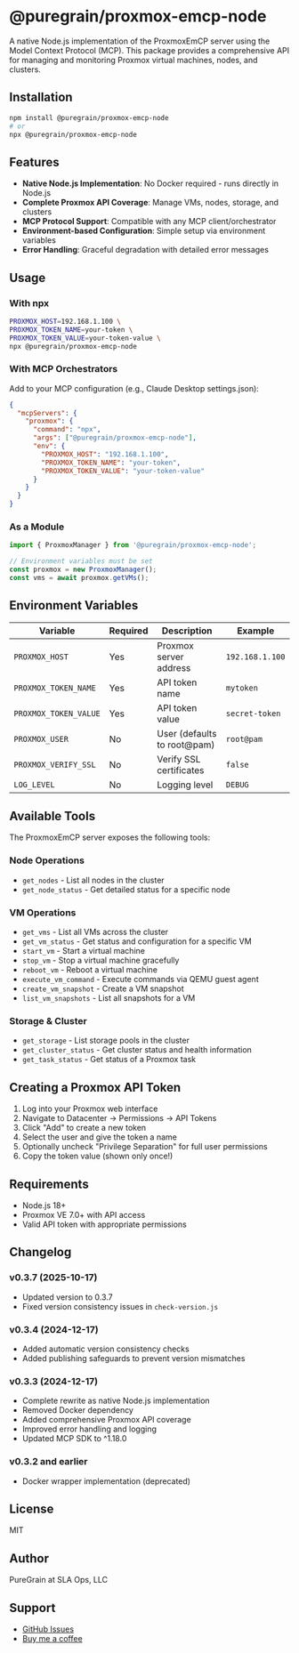 # @puregrain/proxmox-emcp-node

A native Node.js implementation of the ProxmoxEmCP server using the Model Context Protocol (MCP). This package provides a comprehensive API for managing and monitoring Proxmox virtual machines, nodes, and clusters.

## Installation

```bash
npm install @puregrain/proxmox-emcp-node
# or
npx @puregrain/proxmox-emcp-node
```

## Features

- **Native Node.js Implementation**: No Docker required - runs directly in Node.js
- **Complete Proxmox API Coverage**: Manage VMs, nodes, storage, and clusters
- **MCP Protocol Support**: Compatible with any MCP client/orchestrator
- **Environment-based Configuration**: Simple setup via environment variables
- **Error Handling**: Graceful degradation with detailed error messages

## Usage

### With npx

```bash
PROXMOX_HOST=192.168.1.100 \
PROXMOX_TOKEN_NAME=your-token \
PROXMOX_TOKEN_VALUE=your-token-value \
npx @puregrain/proxmox-emcp-node
```

### With MCP Orchestrators

Add to your MCP configuration (e.g., Claude Desktop settings.json):

```json
{
  "mcpServers": {
    "proxmox": {
      "command": "npx",
      "args": ["@puregrain/proxmox-emcp-node"],
      "env": {
        "PROXMOX_HOST": "192.168.1.100",
        "PROXMOX_TOKEN_NAME": "your-token",
        "PROXMOX_TOKEN_VALUE": "your-token-value"
      }
    }
  }
}
```

### As a Module

```javascript
import { ProxmoxManager } from '@puregrain/proxmox-emcp-node';

// Environment variables must be set
const proxmox = new ProxmoxManager();
const vms = await proxmox.getVMs();
```

## Environment Variables

| Variable | Required | Description | Example |
|----------|----------|-------------|---------|
| `PROXMOX_HOST` | Yes | Proxmox server address | `192.168.1.100` |
| `PROXMOX_TOKEN_NAME` | Yes | API token name | `mytoken` |
| `PROXMOX_TOKEN_VALUE` | Yes | API token value | `secret-token` |
| `PROXMOX_USER` | No | User (defaults to root@pam) | `root@pam` |
| `PROXMOX_VERIFY_SSL` | No | Verify SSL certificates | `false` |
| `LOG_LEVEL` | No | Logging level | `DEBUG` |

## Available Tools

The ProxmoxEmCP server exposes the following tools:

### Node Operations

- `get_nodes` - List all nodes in the cluster
- `get_node_status` - Get detailed status for a specific node

### VM Operations

- `get_vms` - List all VMs across the cluster
- `get_vm_status` - Get status and configuration for a specific VM
- `start_vm` - Start a virtual machine
- `stop_vm` - Stop a virtual machine gracefully
- `reboot_vm` - Reboot a virtual machine
- `execute_vm_command` - Execute commands via QEMU guest agent
- `create_vm_snapshot` - Create a VM snapshot
- `list_vm_snapshots` - List all snapshots for a VM

### Storage & Cluster

- `get_storage` - List storage pools in the cluster
- `get_cluster_status` - Get cluster status and health information
- `get_task_status` - Get status of a Proxmox task

## Creating a Proxmox API Token

1. Log into your Proxmox web interface
2. Navigate to Datacenter → Permissions → API Tokens
3. Click "Add" to create a new token
4. Select the user and give the token a name
5. Optionally uncheck "Privilege Separation" for full user permissions
6. Copy the token value (shown only once!)

## Requirements

- Node.js 18+
- Proxmox VE 7.0+ with API access
- Valid API token with appropriate permissions

## Changelog

### v0.3.7 (2025-10-17)

- Updated version to 0.3.7
- Fixed version consistency issues in `check-version.js`

### v0.3.4 (2024-12-17)

- Added automatic version consistency checks
- Added publishing safeguards to prevent version mismatches

### v0.3.3 (2024-12-17)

- Complete rewrite as native Node.js implementation
- Removed Docker dependency
- Added comprehensive Proxmox API coverage
- Improved error handling and logging
- Updated MCP SDK to ^1.18.0

### v0.3.2 and earlier

- Docker wrapper implementation (deprecated)

## License

MIT

## Author

PureGrain at SLA Ops, LLC

## Support

- [GitHub Issues](https://github.com/PureGrain/ProxmoxEmCP/issues)
- [Buy me a coffee](https://buymeacoffee.com/puregrain)
